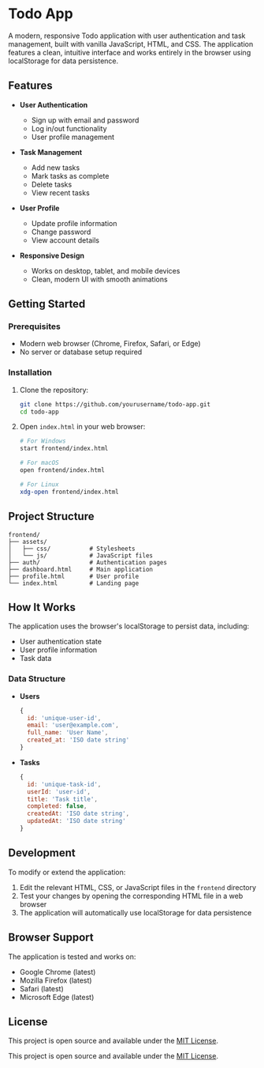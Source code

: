 # Todo App

A modern, responsive Todo application with user authentication and task management, built with vanilla JavaScript, HTML, and CSS. The application features a clean, intuitive interface and works entirely in the browser using localStorage for data persistence.

## Features

- **User Authentication**
  - Sign up with email and password
  - Log in/out functionality
  - User profile management

- **Task Management**
  - Add new tasks
  - Mark tasks as complete
  - Delete tasks
  - View recent tasks

- **User Profile**
  - Update profile information
  - Change password
  - View account details

- **Responsive Design**
  - Works on desktop, tablet, and mobile devices
  - Clean, modern UI with smooth animations

## Getting Started

### Prerequisites

- Modern web browser (Chrome, Firefox, Safari, or Edge)
- No server or database setup required

### Installation

1. Clone the repository:
   ```bash
   git clone https://github.com/yourusername/todo-app.git
   cd todo-app
   ```

2. Open `index.html` in your web browser:
   ```bash
   # For Windows
   start frontend/index.html

   # For macOS
   open frontend/index.html

   # For Linux
   xdg-open frontend/index.html
   ```

## Project Structure

```
frontend/
├── assets/
│   ├── css/           # Stylesheets
│   └── js/            # JavaScript files
├── auth/              # Authentication pages
├── dashboard.html     # Main application
├── profile.html       # User profile
└── index.html         # Landing page
```

## How It Works

The application uses the browser's localStorage to persist data, including:
- User authentication state
- User profile information
- Task data

### Data Structure

- **Users**
  ```javascript
  {
    id: 'unique-user-id',
    email: 'user@example.com',
    full_name: 'User Name',
    created_at: 'ISO date string'
  }
  ```

- **Tasks**
  ```javascript
  {
    id: 'unique-task-id',
    userId: 'user-id',
    title: 'Task title',
    completed: false,
    createdAt: 'ISO date string',
    updatedAt: 'ISO date string'
  }
  ```

## Development

To modify or extend the application:

1. Edit the relevant HTML, CSS, or JavaScript files in the `frontend` directory
2. Test your changes by opening the corresponding HTML file in a web browser
3. The application will automatically use localStorage for data persistence

## Browser Support

The application is tested and works on:
- Google Chrome (latest)
- Mozilla Firefox (latest)
- Safari (latest)
- Microsoft Edge (latest)

## License

This project is open source and available under the [MIT License](LICENSE).

This project is open source and available under the [MIT License](LICENSE).
